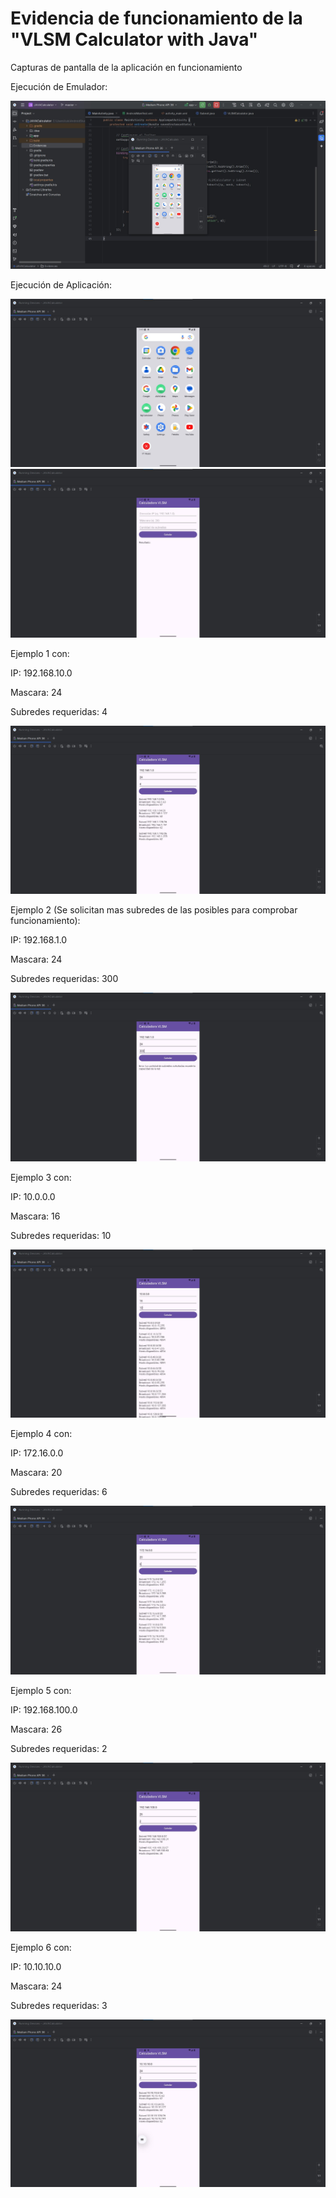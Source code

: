 # Evidencia de funcionamiento de la "VLSM Calculator with Java"
Capturas de pantalla de la aplicación en funcionamiento

Ejecución de Emulador:

![Ejecución de Emulador](Evidences/Ejecucion_Emulador.jpg)

Ejecución de Aplicación:

![Ejecución de Aplicación](Evidences/Ejecucion_Aplicacion1.jpg)
![Ejecución de Aplicación](Evidences/Ejecucion_Aplicacion2.jpg)

Ejemplo 1 con: 

IP: 192.168.10.0

Mascara: 24

Subredes requeridas: 4

![Ejemplo1](Evidences/Ejemplo1.jpg)

Ejemplo 2 (Se solicitan mas subredes de las posibles para comprobar funcionamiento): 

IP: 192.168.1.0

Mascara: 24

Subredes requeridas: 300

![Ejemplo2](Evidences/Ejemplo2.jpg)

Ejemplo 3 con: 

IP: 10.0.0.0

Mascara: 16

Subredes requeridas: 10

![Ejemplo3](Evidences/Ejemplo3.jpg)

Ejemplo 4 con: 

IP: 172.16.0.0

Mascara: 20

Subredes requeridas: 6

![Ejemplo4](Evidences/Ejemplo4.jpg)

Ejemplo 5 con: 

IP: 192.168.100.0

Mascara: 26

Subredes requeridas: 2

![Ejemplo5](Evidences/Ejemplo5.jpg)

Ejemplo 6 con: 

IP: 10.10.10.0

Mascara: 24

Subredes requeridas: 3

![Ejemplo6](Evidences/Ejemplo6.jpg)
